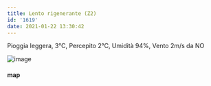 ```yaml
---
title: Lento rigenerante (Z2)
id: '1619'
date: 2021-01-22 13:30:42
---
```


Pioggia leggera, 3°C, Percepito 2°C, Umidità 94%, Vento 2m/s da NO

![image](/images/2021/08/20210122-activity-map.png)

#### map